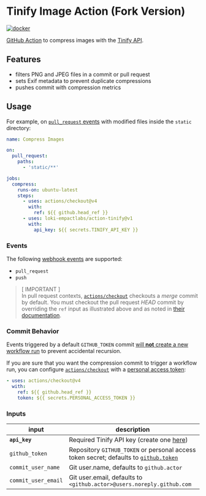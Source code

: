 # Tinify Image Action (Fork Version)

[![docker](https://img.shields.io/docker/v/loki2empactlabs/github-action-tinify?label=docker)](https://hub.docker.com/r/loki2empactlabs/github-action-tinify)

[GitHub Action](https://github.com/features/actions) to compress images with the [Tinify API](https://tinypng.com/developers).

## Features

- filters PNG and JPEG files in a commit or pull request
- sets Exif metadata to prevent duplicate compressions
- pushes commit with compression metrics

## Usage

For example, on [`pull_request` events](https://docs.github.com/en/actions/reference/workflow-syntax-for-github-actions#onpushpull_requestpaths) with modified files inside the `static` directory:

```yaml
name: Compress Images

on:
  pull_request:
    paths:
      - 'static/**'

jobs:
  compress:
    runs-on: ubuntu-latest
    steps:
      - uses: actions/checkout@v4
        with:
          ref: ${{ github.head_ref }}
      - uses: loki-empactlabs/action-tinify@v1
        with:
          api_key: ${{ secrets.TINIFY_API_KEY }}
```

### Events

The following [webhook events](https://docs.github.com/en/actions/reference/events-that-trigger-workflows#webhook-events) are supported:

- `pull_request`
- `push`

> [ IMPORTANT ]  
> In pull request contexts, [`actions/checkout`](https://github.com/actions/checkout) checkouts a _merge_ commit by default. You must checkout the pull request _HEAD_ commit by overriding the `ref` input as illustrated above and as noted in [their documentation](https://github.com/actions/checkout#Checkout-pull-request-HEAD-commit-instead-of-merge-commit).

### Commit Behavior

Events triggered by a default `GITHUB_TOKEN` commit [will **not** create a new workflow run](https://docs.github.com/en/actions/security-guides/automatic-token-authentication#using-the-github_token-in-a-workflow) to prevent accidental recursion.

If you are sure that you want the compression commit to trigger a workflow run, you can configure [`actions/checkout`](https://github.com/actions/checkout) with a [personal access token](https://docs.github.com/en/authentication/keeping-your-account-and-data-secure/managing-your-personal-access-tokens):

```yaml
- uses: actions/checkout@v4
  with:
    ref: ${{ github.head_ref }}
    token: ${{ secrets.PERSONAL_ACCESS_TOKEN }}
```

### Inputs

| input               | description                                                                                                                                                                |
| ------------------- | -------------------------------------------------------------------------------------------------------------------------------------------------------------------------- |
| **`api_key`**       | Required Tinify API key (create one [here](https://tinypng.com/developers))                                                                                                |
| `github_token`      | Repository `GITHUB_TOKEN` or personal access token secret; defaults to [`github.token`](https://docs.github.com/en/actions/security-guides/automatic-token-authentication) |
| `commit_user_name`  | Git user.name, defaults to `github.actor`                                                                                                                                  |
| `commit_user_email` | Git user.email, defaults to `<github.actor>@users.noreply.github.com`                                                                                                      |
